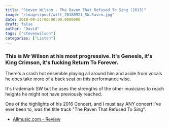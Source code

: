 ```yaml
---
title: "Steven Wilson - The Raven That Refused To Sing (2013)"
image: "/images/post/wilt_20180921_SW.Raven.jpg"
date: 2018-09-21T00:00:00.0000000
draft: false
author: "David"
tags: ["stevenwilson"]
categories: ["Listen"]
---
```

### This is Mr Wilson at his most progressive. It's Genesis, it's King Crimson, it's fucking Return To Forever. 

 There's a crash hot ensemble playing all around him and aside from vocals he does take more of a back seat on this performance wise. 

 It's trademark SW but he uses the strengths of the other musicians to reach heights he might not have previously reached. 

 One of the highlights of his 2016 Concert, and I must say ANY concert I've ever been to, was the title track "The Raven That Refused To Sing".

-  [Allmusic.com - Review](https://www.allmusic.com/album/the-raven-that-refused-to-sing-and-other-stories-mw0002475916)
